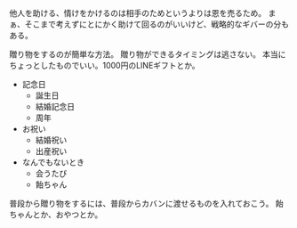 他人を助ける、情けをかけるのは相手のためというよりは恩を売るため。
まぁ、そこまで考えずにとにかく助けて回るのがいいけど、戦略的なギバーの分もある。

贈り物をするのが簡単な方法。
贈り物ができるタイミングは逃さない。
本当にちょっとしたものでいい。1000円のLINEギフトとか。

- 記念日
  - 誕生日
  - 結婚記念日
  - 周年
- お祝い
  - 結婚祝い
  - 出産祝い
- なんでもないとき
  - 会うたび
  - 飴ちゃん

普段から贈り物をするには、普段からカバンに渡せるものを入れておこう。
飴ちゃんとか、おやつとか。
